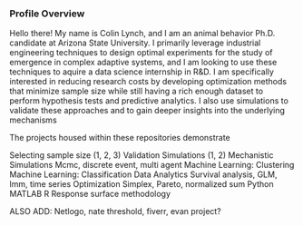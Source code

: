 ### Profile Overview

Hello there! My name is Colin Lynch, and I am an animal behavior Ph.D. candidate at Arizona State University. I primarily leverage industrial engineering techniques to design optimal experiments for the study of emergence in complex adaptive systems, and I am looking to use these techniques to aquire a data science internship in R&D. I am specifically interested in reducing research costs by developing optimization methods that minimize sample size while still having a rich enough dataset to perform hypothesis tests and predictive analytics. I also use simulations to validate these approaches and to gain deeper insights into the underlying mechanisms  

The projects housed within these repositories demonstrate 

Selecting sample size (1, 2, 3)
Validation Simulations (1, 2) 
Mechanistic Simulations
    Mcmc, discrete event, multi agent 
Machine Learning: Clustering
Machine Learning: Classification 
Data Analytics 
   Survival analysis, GLM, lmm, time series
Optimization 
   Simplex, Pareto, normalized sum 
Python
MATLAB
R
Response surface methodology 

ALSO ADD: Netlogo, nate threshold, fiverr, evan project? 
